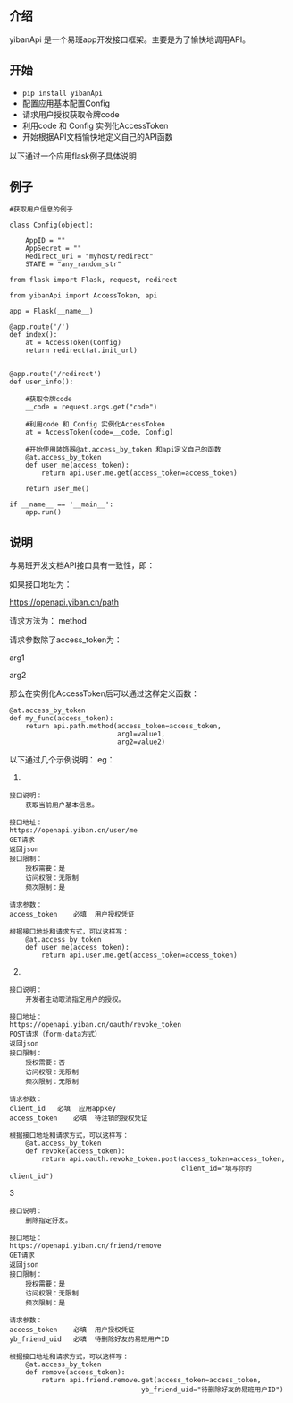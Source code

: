 

## 介绍
yibanApi 是一个易班app开发接口框架。主要是为了愉快地调用API。

## 开始

+ <code>pip install yibanApi</code>
+ 配置应用基本配置Config
+ 请求用户授权获取令牌code
+ 利用code 和 Config 实例化AccessToken
+ 开始根据API文档愉快地定义自己的API函数

以下通过一个应用flask例子具体说明

## 例子

```
#获取用户信息的例子

class Config(object):

	AppID = ""
	AppSecret = ""
	Redirect_uri = "myhost/redirect"
	STATE = "any_random_str"

from flask import Flask, request, redirect

from yibanApi import AccessToken, api

app = Flask(__name__)

@app.route('/')
def index():
    at = AccessToken(Config)
    return redirect(at.init_url)


@app.route('/redirect')
def user_info():
    
    #获取令牌code
    __code = request.args.get("code")

    #利用code 和 Config 实例化AccessToken
    at = AccessToken(code=__code, Config)

    #开始使用装饰器@at.access_by_token 和api定义自己的函数
    @at.access_by_token
    def user_me(access_token):
    	return api.user.me.get(access_token=access_token)

    return user_me()

if __name__ == '__main__':
    app.run()
```

## 说明
与易班开发文档API接口具有一致性，即：

如果接口地址为：

https://openapi.yiban.cn/path

请求方法为： method

请求参数除了access_token为：

arg1

arg2

那么在实例化AccessToken后可以通过这样定义函数：
```
@at.access_by_token
def my_func(access_token):
	return api.path.method(access_token=access_token,
                    	   arg1=value1,
                    	   arg2=value2)

```                    

以下通过几个示例说明：
eg：

1.
```
接口说明：
    获取当前用户基本信息。

接口地址：
https://openapi.yiban.cn/user/me
GET请求
返回json
接口限制：
    授权需要：是
    访问权限：无限制
    频次限制：是

请求参数：
access_token	必填	用户授权凭证
```

```
根据接口地址和请求方式，可以这样写：
    @at.access_by_token
    def user_me(access_token):
    	return api.user.me.get(access_token=access_token)

```
2.
```
接口说明：
    开发者主动取消指定用户的授权。

接口地址：
https://openapi.yiban.cn/oauth/revoke_token
POST请求（form-data方式）
返回json
接口限制：
    授权需要：否
    访问权限：无限制
    频次限制：无限制

请求参数：
client_id	必填	应用appkey
access_token	必填	待注销的授权凭证
```

```
根据接口地址和请求方式，可以这样写：
    @at.access_by_token
    def revoke(access_token):
    	return api.oauth.revoke_token.post(access_token=access_token,
    	                                   client_id="填写你的client_id")

```

3
```
接口说明：
    删除指定好友。

接口地址：
https://openapi.yiban.cn/friend/remove
GET请求
返回json
接口限制：
    授权需要：是
    访问权限：无限制
    频次限制：是

请求参数：
access_token	必填	用户授权凭证
yb_friend_uid	必填	待删除好友的易班用户ID    	                                   
```

```
根据接口地址和请求方式，可以这样写：
    @at.access_by_token
    def remove(access_token):
    	return api.friend.remove.get(access_token=access_token,
    	                         yb_friend_uid="待删除好友的易班用户ID")
```    	                         